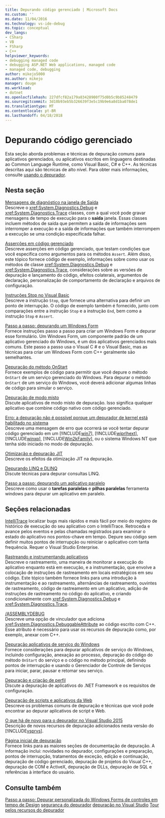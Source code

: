 ```yaml
---
title: Depurando código gerenciado | Microsoft Docs
ms.custom: ''
ms.date: 11/04/2016
ms.technology: vs-ide-debug
ms.topic: conceptual
dev_langs:
- CSharp
- VB
- FSharp
- C++
helpviewer_keywords:
- debugging managed code
- debugging ASP.NET Web applications, managed code
- managed code, debugging
author: mikejo5000
ms.author: mikejo
manager: douge
ms.workload:
- dotnet
ms.openlocfilehash: 227dfcf82a179a83428900f75d0b5c9b85248479
ms.sourcegitcommit: 3d10b93eb5b326639f3e5c19b9e6a8d1ba078de1
ms.translationtype: MT
ms.contentlocale: pt-BR
ms.lasthandoff: 04/18/2018
---
```

# <a name="debugging-managed-code"></a>Depurando código gerenciado

Esta seção aborda problemas e técnicas de depuração comuns para aplicativos gerenciados, ou aplicativos escritos em linguagens destinadas ao Common Language Runtime, como Visual Basic, C# e C++. As técnicas descritas aqui são técnicas de alto nível. Para obter mais informações, consulte [usando o depurador](../debugger/debugger-basics.md).

## <a name="in-this-section"></a>Nesta seção

[Mensagens de diagnóstico na janela de Saída](../debugger/diagnostic-messages-in-the-output-window.md)  
Descreve o <xref:System.Diagnostics.Debug> e <xref:System.Diagnostics.Trace> classes, com a qual você pode gravar mensagens de tempo de execução para o **saída** janela. Essas classes incluem métodos de saída que permitem a saída de informações sem interromper a execução e a saída de informações que também interrompem a execução se uma condição especificada falhar.

[Asserções em código gerenciado](../debugger/assertions-in-managed-code.md)  
Descreve asserções em código gerenciado, que testam condições que você especifica como argumentos para os métodos `Assert`. Além disso, este tópico fornece código de exemplo, informações sobre como usar os métodos de classe <xref:System.Diagnostics.Debug> e <xref:System.Diagnostics.Trace>, considerações sobre as versões de depuração e lançamento do código, efeitos colaterais, argumentos de declaração, personalização de comportamento de declaração e arquivos de configuração.

[Instruções Stop no Visual Basic](../debugger/stop-statements-in-visual-basic.md)  
Descreve a instrução `Stop`, que fornece uma alternativa para definir um ponto de interrupção. O código de exemplo também é fornecido, junto com comparações entre a instrução `Stop` e a instrução `End`, bem como a instrução `Stop` e `Assert`.

[Passo a passo: depurando um Windows Form](../debugger/walkthrough-debugging-a-windows-form.md)  
Fornece instruções passo a passo para criar um Windows Form e depurar esse formulário. Um Windows Form, um componente padrão de um aplicativo gerenciado do Windows, é um dos aplicativos gerenciados mais comuns. Este passo a passo usa o Visual C # e o Visual Basic, mas as técnicas para criar um Windows Form com C++ geralmente são semelhantes.

[Depuração do método OnStart](../debugger/how-to-debug-the-onstart-method.md)  
Fornece exemplos de código para permitir que você depure o método `OnStart` de um serviço gerenciado do Windows. Para depurar o método `OnStart` de um serviço do Windows, você deverá adicionar algumas linhas de código para simular o serviço.

[Depuração de modo misto](../debugger/debugging-mixed-mode-applications.md)  
Discute aplicativos de modo misto de depuração. Isso significa qualquer aplicativo que combine código nativo com código gerenciado.

[Erro: a depuração não é possível porque um depurador de kernel está habilitado no sistema](../debugger/error-debugging-isn-t-possible-because-a-kernel-debugger-is-enabled-on-the-system.md)  
Descreve uma mensagem de erro que ocorrerá se você tentar depurar código gerenciado em um [!INCLUDE[win7](../debugger/includes/win7_md.md)], [!INCLUDE[wiprlhext](../debugger/includes/wiprlhext_md.md)], [!INCLUDE[winxp](../code-quality/includes/winxp_md.md)], [!INCLUDE[Win2kFamily](../code-quality/includes/win2kfamily_md.md)], ou o sistema Windows NT que tenha sido iniciado no modo de depuração.

[Otimização e depuração JIT](../debugger/jit-optimization-and-debugging.md)  
Descreve os efeitos da otimização JIT na depuração.

[Depurando LINQ e DLINQ](../debugger/debugging-linq.md)  
Discute técnicas para depurar consultas LINQ.

[Passo a passo: depurando um aplicativo paralelo](../debugger/walkthrough-debugging-a-parallel-application.md)  
Descreve como usar o **tarefas paralelas** e **pilhas paralelas** ferramenta windows para depurar um aplicativo em paralelo.

## <a name="related-sections"></a>Seções relacionadas

[IntelliTrace](../debugger/intellitrace.md) localizar bugs mais rápidos e mais fácil por meio do registro de histórico de execução do seu aplicativo com o IntelliTrace. Retroceda e avance pelos eventos e pelas chamadas registrados para examinar o estado do aplicativo nos pontos-chave em tempo. Depure seu código sem definir muitos pontos de interrupção ou reiniciar o aplicativo com tanta frequência. Requer o Visual Studio Enterprise.

[Rastreando e instrumentando aplicativos](/dotnet/framework/debug-trace-profile/tracing-and-instrumenting-applications)  
Descreve o rastreamento, uma maneira de monitorar a execução do aplicativo enquanto está em execução, e a instrumentação, que envolve a colocação de instruções de rastreamento em locais estratégicos em seu código. Este tópico também fornece links para uma introdução à instrumentação e ao rastreamento, alternâncias de rastreamento, ouvintes de rastreamento, código de rastreamento em um aplicativo, adição de instruções de rastreamento no código do aplicativo, e criando condicionalmente com <xref:System.Diagnostics.Debug> e <xref:System.Diagnostics.Trace>.

[/ASSEMBLYDEBUG](/cpp/build/reference/assemblydebug-add-debuggableattribute)  
Descreve uma opção de vinculador que adiciona <xref:System.Diagnostics.DebuggableAttribute> ao código escrito com C++. Esse atributo é necessário para usar os recursos de depuração como, por exemplo, anexar com C++.

[Depuração aplicativos de serviço do Windows](/dotnet/framework/windows-services/how-to-debug-windows-service-applications)  
Fornece considerações para depurar aplicativos de serviço do Windows, incluindo configuração, anexação ao processo, depuração do código do método `OnStart` do serviço e o código no método principal, definindo pontos de interrupção e usando o Gerenciador de Controle de Serviços para iniciar, parar, pausar e retomar seu serviço.

[Depuração e criação de perfil](/dotnet/framework/debug-trace-profile/index)  
Discute a depuração de aplicativos do .NET Framework e os requisitos de configuração.

[Depuração de scripts e aplicativos da Web](../debugger/debugging-web-applications-and-script.md)  
Descreve os problemas comuns de depuração e técnicas que você pode encontrar ao depurar aplicativos de script e Web.

[O que há de novo para o depurador no Visual Studio 2015](../debugger/what-s-new-for-the-debugger-in-visual-studio.md)  
Descrição de novos recursos de depuração adicionados nesta versão do [!INCLUDE[vsprvs](../code-quality/includes/vsprvs_md.md)].

[Página inicial de depuração](../debugger/debugger-feature-tour.md)  
Fornece links para as maiores seções de documentação de depuração. A informação inclui: novidades no depurador, configurações e preparação, pontos de interrupção, tratamentos de exceção, edição e continuação, depuração de código gerenciado, depuração de projetos do Visual C++, depuração de COM e ActiveX, depuração de DLLs, depuração de SQL e referências à interface do usuário.

## <a name="see-also"></a>Consulte também

[Passo a passo: Depurar personalizada do Windows Forms de controles em tempo de Design](/dotnet/framework/winforms/controls/walkthrough-debugging-custom-windows-forms-controls-at-design-time)
[segurança do depurador](../debugger/debugger-security.md)
[depuração no Visual Studio](../debugger/index.md) 
 [ Tour pelos recursos do depurador](../debugger/debugger-feature-tour.md)